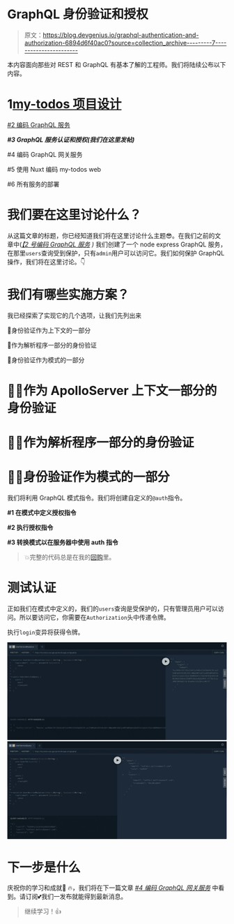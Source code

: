 # GraphQL 身份验证和授权

> 原文：<https://blog.devgenius.io/graphql-authentication-and-authorization-6894d6f40ac0?source=collection_archive---------7----------------------->

本内容面向那些对 REST 和 GraphQL 有基本了解的工程师。我们将陆续公布以下内容。

# 1[my-todos 项目设计](https://medium.com/@sofikul.m/design-my-todos-project-with-graphql-rest-microservices-482cffc7729b)

[#2 编码 GraphQL 服务](https://medium.com/@sofikul.m/coding-graphql-services-eafd9235fdf7)

***#3 GraphQL 服务认证和授权(我们在这里发帖)***

#4 编码 GraphQL 网关服务

#5 使用 Nuxt 编码 my-todos web

#6 所有服务的部署

# 我们要在这里讨论什么？

从这篇文章的标题，你已经知道我们将在这里讨论什么主题😎。在我们之前的文章中([*【2 号编码 GraphQL 服务*](https://medium.com/@sofikul.m/coding-graphql-services-eafd9235fdf7) *)* 我们创建了一个 node express GraphQL 服务，在那里`users`查询受到保护，只有`admin`用户可以访问它。我们如何保护 GraphQL 操作，我们将在这里讨论。👇

# 我们有哪些实施方案？

我已经探索了实现它的几个选项，让我们先列出来

🌟身份验证作为上下文的一部分

🌟作为解析程序一部分的身份验证

🌟身份验证作为模式的一部分

# 👨‍💻作为 ApolloServer 上下文一部分的身份验证

# 👨‍💻作为解析程序一部分的身份验证

# 👨‍💻身份验证作为模式的一部分

我们将利用 GraphQL 模式指令。我们将创建自定义的`@auth`指令。

**#1 在模式中定义授权指令**

**#2 执行授权指令**

**#3 转换模式以在服务器中使用 auth 指令**

> 💥完整的代码总是在我的[回购](https://github.com/Sofiukl/my-todos-user-gql-api)里。

# 测试认证

正如我们在模式中定义的，我们的`users`查询是受保护的，只有管理员用户可以访问。所以要访问它，你需要在`Authorization`头中传递令牌。

执行`login`变异将获得令牌。

![](img/7e26d657f25b894c7f958a6e64fb66ac.png)![](img/33428e31dbdef3ac6e741aefc691bd89.png)

# 下一步是什么

庆祝你的学习和成就🎉 🔥，我们将在下一篇文章 [*#4 编码 GraphQL 网关服务*](https://medium.com/@sofikul.m/coding-graphql-gateway-service-b8516d4052d4) 中看到。请订阅💕我们一发布就能得到最新消息。

> 继续学习！👍